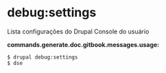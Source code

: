 # debug:settings
Lista configurações do Drupal Console do usuário

**commands.generate.doc.gitbook.messages.usage:**
```
$ drupal debug:settings
$ dse  
```
